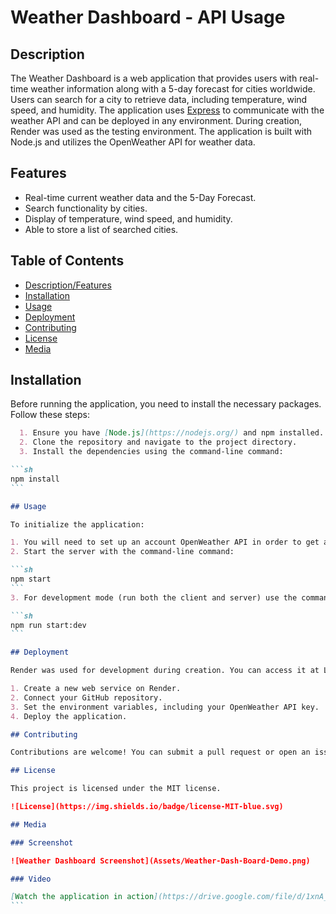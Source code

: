 # Weather Dashboard - API Usage
  
## Description
  
The Weather Dashboard is a web application that provides users with real-time weather information along with a 5-day forecast for cities worldwide. Users can search for a city to retrieve data, including temperature, wind speed, and humidity. The application uses [Express](https://expressjs.com/) to communicate with the weather API and can be deployed in any environment. During creation, Render was used as the testing environment. The application is built with Node.js and utilizes the OpenWeather API for weather data.
  
## Features

* Real-time current weather data and the 5-Day Forecast.
* Search functionality by cities.
* Display of temperature, wind speed, and humidity. 
* Able to store a list of searched cities.

## Table of Contents

- [Description/Features](#description)
- [Installation](#installation)
- [Usage](#usage)
- [Deployment](#deployment)
- [Contributing](#contributing)
- [License](#license)
- [Media](#media)
    
## Installation
  
Before running the application, you need to install the necessary packages. Follow these steps:
   ````markdown
     1. Ensure you have [Node.js](https://nodejs.org/) and npm installed.
     2. Clone the repository and navigate to the project directory.
     3. Install the dependencies using the command-line command:
  
   ```sh
   npm install
   ```

## Usage

To initialize the application:

1. You will need to set up an account OpenWeather API in order to get an APIKey to access the OpenWeather API. Be sure to update the environment variable in the `.env` file with your key.
2. Start the server with the command-line command:
  
   ```sh
   npm start
   ```
3. For development mode (run both the client and server) use the command-line command:
  
   ```sh
   npm run start:dev
   ```

## Deployment

Render was used for development during creation. You can access it at Live URL. However, the application is set up to run in any deployment environment. To deploy the application to Render, follow these steps:

1. Create a new web service on Render.
2. Connect your GitHub repository.
3. Set the environment variables, including your OpenWeather API key.
4. Deploy the application.

## Contributing

Contributions are welcome! You can submit a pull request or open an issue for any bugs or feature request.

## License

This project is licensed under the MIT license.

![License](https://img.shields.io/badge/license-MIT-blue.svg)

## Media

### Screenshot

![Weather Dashboard Screenshot](Assets/Weather-Dash-Board-Demo.png)

### Video

[Watch the application in action](https://drive.google.com/file/d/1xnA_cLHrZ3BbK3Slm0bf_kjhU4KPCstX/view?usp=sharing)
```

